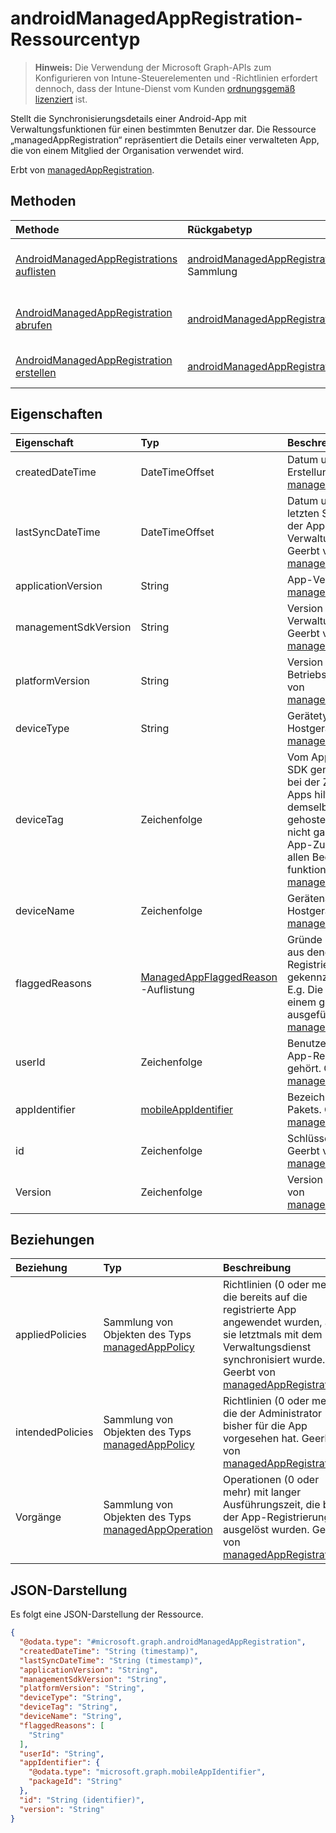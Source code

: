 # <a name="androidmanagedappregistration-resource-type"></a>androidManagedAppRegistration-Ressourcentyp

> **Hinweis:** Die Verwendung der Microsoft Graph-APIs zum Konfigurieren von Intune-Steuerelementen und -Richtlinien erfordert dennoch, dass der Intune-Dienst vom Kunden [ordnungsgemäß lizenziert](https://go.microsoft.com/fwlink/?linkid=839381) ist.

Stellt die Synchronisierungsdetails einer Android-App mit Verwaltungsfunktionen für einen bestimmten Benutzer dar.
Die Ressource „managedAppRegistration“ repräsentiert die Details einer verwalteten App, die von einem Mitglied der Organisation verwendet wird.

Erbt von [managedAppRegistration](../resources/intune_mam_managedappregistration.md).

## <a name="methods"></a>Methoden
|Methode|Rückgabetyp|Beschreibung|
|:---|:---|:---|
|[AndroidManagedAppRegistrations auflisten](../api/intune_mam_androidmanagedappregistration_list.md)|[androidManagedAppRegistration](../resources/intune_mam_androidmanagedappregistration.md)-Sammlung|Auflisten von Eigenschaften und Beziehungen der [androidManagedAppRegistration](../resources/intune_mam_androidmanagedappregistration.md)-Objekte.|
|[AndroidManagedAppRegistration abrufen](../api/intune_mam_androidmanagedappregistration_get.md)|[androidManagedAppRegistration](../resources/intune_mam_androidmanagedappregistration.md)|Diese Methode liest die Eigenschaften und Beziehungen von Objekten des Typs [androidManagedAppRegistration](../resources/intune_mam_androidmanagedappregistration.md).|
|[AndroidManagedAppRegistration erstellen](../api/intune_mam_androidmanagedappregistration_create.md)|[androidManagedAppRegistration](../resources/intune_mam_androidmanagedappregistration.md)|Erstellen eines neuen [androidManagedAppRegistration](../resources/intune_mam_androidmanagedappregistration.md)-Objekts.|

## <a name="properties"></a>Eigenschaften
|Eigenschaft|Typ|Beschreibung|
|:---|:---|:---|
|createdDateTime|DateTimeOffset|Datum und Uhrzeit der Erstellung. Geerbt von [managedAppRegistration](../resources/intune_mam_managedappregistration.md).|
|lastSyncDateTime|DateTimeOffset|Datum und Uhrzeit der letzten Synchronisierung der App mit dem Verwaltungsdienst. Geerbt von [managedAppRegistration](../resources/intune_mam_managedappregistration.md).|
|applicationVersion|String|App-Version. Geerbt von [managedAppRegistration](../resources/intune_mam_managedappregistration.md).|
|managementSdkVersion|String|Version des App-Verwaltungs-SDK. Geerbt von [managedAppRegistration](../resources/intune_mam_managedappregistration.md).|
|platformVersion|String|Version des Betriebssystems. Geerbt von [managedAppRegistration](../resources/intune_mam_managedappregistration.md).|
|deviceType|String|Gerätetyp des Hostgeräts. Geerbt von [managedAppRegistration](../resources/intune_mam_managedappregistration.md).|
|deviceTag|Zeichenfolge|Vom App-Verwaltungs-SDK generiertes Tag, das bei der Zuordnung von Apps hilft, die auf demselben Gerät gehostet werden. Es ist nicht garantiert, dass die App-Zuordnung unter allen Bedingungen funktioniert. Geerbt von [managedAppRegistration](../resources/intune_mam_managedappregistration.md).|
|deviceName|Zeichenfolge|Gerätename des Hostgeräts. Geerbt von [managedAppRegistration](../resources/intune_mam_managedappregistration.md).|
|flaggedReasons|[ManagedAppFlaggedReason](../resources/intune_mam_managedappflaggedreason.md) -Auflistung|Gründe (0 oder mehr), aus denen eine App-Registrierung gekennzeichnet wurde. E.g. Die App wird auf einem gerooteten Gerät ausgeführt. Geerbt von [managedAppRegistration](../resources/intune_mam_managedappregistration.md).|
|userId|Zeichenfolge|Benutzer-ID, zu der die App-Registrierung gehört. Geerbt von [managedAppRegistration](../resources/intune_mam_managedappregistration.md).|
|appIdentifier|[mobileAppIdentifier](../resources/intune_mam_mobileappidentifier.md)|Bezeichner des App-Pakets. Geerbt von [managedAppRegistration](../resources/intune_mam_managedappregistration.md).|
|id|Zeichenfolge|Schlüssel der Entität Geerbt von [managedAppRegistration](../resources/intune_mam_managedappregistration.md).|
|Version|Zeichenfolge|Version der Entität Geerbt von [managedAppRegistration](../resources/intune_mam_managedappregistration.md).|

## <a name="relationships"></a>Beziehungen
|Beziehung|Typ|Beschreibung|
|:---|:---|:---|
|appliedPolicies|Sammlung von Objekten des Typs [managedAppPolicy](../resources/intune_mam_managedapppolicy.md)|Richtlinien (0 oder mehr), die bereits auf die registrierte App angewendet wurden, als sie letztmals mit dem Verwaltungsdienst synchronisiert wurde. Geerbt von [managedAppRegistration](../resources/intune_mam_managedappregistration.md).|
|intendedPolicies|Sammlung von Objekten des Typs [managedAppPolicy](../resources/intune_mam_managedapppolicy.md)|Richtlinien (0 oder mehr), die der Administrator bisher für die App vorgesehen hat. Geerbt von [managedAppRegistration](../resources/intune_mam_managedappregistration.md).|
|Vorgänge|Sammlung von Objekten des Typs [managedAppOperation](../resources/intune_mam_managedappoperation.md)|Operationen (0 oder mehr) mit langer Ausführungszeit, die bei der App-Registrierung ausgelöst wurden. Geerbt von [managedAppRegistration](../resources/intune_mam_managedappregistration.md).|

## <a name="json-representation"></a>JSON-Darstellung
Es folgt eine JSON-Darstellung der Ressource.
<!-- {
  "blockType": "resource",
  "keyProperty": "id",
  "@odata.type": "microsoft.graph.androidManagedAppRegistration"
}
-->
``` json
{
  "@odata.type": "#microsoft.graph.androidManagedAppRegistration",
  "createdDateTime": "String (timestamp)",
  "lastSyncDateTime": "String (timestamp)",
  "applicationVersion": "String",
  "managementSdkVersion": "String",
  "platformVersion": "String",
  "deviceType": "String",
  "deviceTag": "String",
  "deviceName": "String",
  "flaggedReasons": [
    "String"
  ],
  "userId": "String",
  "appIdentifier": {
    "@odata.type": "microsoft.graph.mobileAppIdentifier",
    "packageId": "String"
  },
  "id": "String (identifier)",
  "version": "String"
}
```

<!-- {
  "type": "#page.annotation",
  "suppressions": [
     "Warning: /api-reference/v1.0/resources/intune_mam_androidmanagedappregistration.md/microsoft.graph.androidManagedAppRegistration/flaggedReasons:
      Inconsistent types between parameter (String) and table (Object)"
  ],
}
-->



